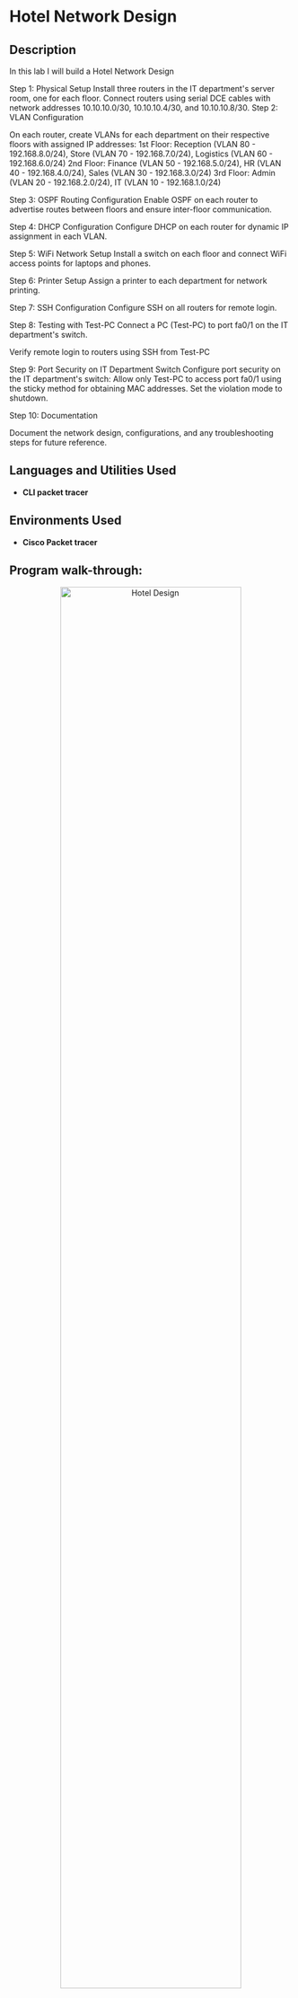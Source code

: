 # Hotel Network Design
<h2>Description</h2>

In this lab I will build a Hotel Network Design 


Step 1: Physical Setup
Install three routers in the IT department's server room, one for each floor.
Connect routers using serial DCE cables with network addresses 10.10.10.0/30, 10.10.10.4/30, and 10.10.10.8/30.
Step 2: VLAN Configuration

On each router, create VLANs for each department on their respective floors with assigned IP addresses:
1st Floor: Reception (VLAN 80 - 192.168.8.0/24), Store (VLAN 70 - 192.168.7.0/24), Logistics (VLAN 60 - 192.168.6.0/24)
2nd Floor: Finance (VLAN 50 - 192.168.5.0/24), HR (VLAN 40 - 192.168.4.0/24), Sales (VLAN 30 - 192.168.3.0/24)
3rd Floor: Admin (VLAN 20 - 192.168.2.0/24), IT (VLAN 10 - 192.168.1.0/24)

Step 3: OSPF Routing Configuration
Enable OSPF on each router to advertise routes between floors and ensure inter-floor communication.

Step 4: DHCP Configuration
Configure DHCP on each router for dynamic IP assignment in each VLAN.

Step 5: WiFi Network Setup
Install a switch on each floor and connect WiFi access points for laptops and phones.

Step 6: Printer Setup
Assign a printer to each department for network printing.

Step 7: SSH Configuration
Configure SSH on all routers for remote login.

Step 8: Testing with Test-PC
Connect a PC (Test-PC) to port fa0/1 on the IT department's switch.

Verify remote login to routers using SSH from Test-PC

Step 9: Port Security on IT Department Switch
Configure port security on the IT department's switch:
Allow only Test-PC to access port fa0/1 using the sticky method for obtaining MAC addresses.
Set the violation mode to shutdown.

Step 10: Documentation

Document the network design, configurations, and any troubleshooting steps for future reference.
<br />

<h2>Languages and Utilities Used</h2>

- <b>CLI packet tracer</b> 
  
<h2>Environments Used </h2>

- <b>Cisco Packet tracer</b>

<h2>Program walk-through:</h2>
<p align="center">
<img src="https://i.imgur.com/BHOvXi9.png" height="80%" width="80%" alt="Hotel Design"/>
